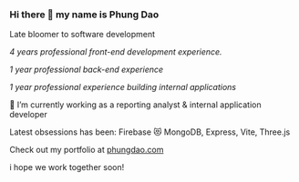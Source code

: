 ### Hi there 👋 my name is Phung Dao

Late bloomer to software development

*4 years professional front-end development experience.*

*1 year professional back-end experience*

*1 year professional experience building internal applications*

 🌱 I’m currently working as a reporting analyst & internal application developer
 
 Latest obsessions has been: Firebase 😻 MongoDB, Express, Vite, Three.js
 
Check out my portfolio at [phungdao.com](https://phungdao.com)

i hope we work together soon!
